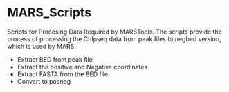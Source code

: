 # MARS_Scripts

Scripts for Procesing Data Required by MARSTools. The scripts provide the process of processing the ChIpseq data from peak files to negbed version, which is used by MARS. 

- Extract BED from peak file
- Extract the positive and Negative coordinates
- Extract FASTA from the BED file
- Convert to posneg
